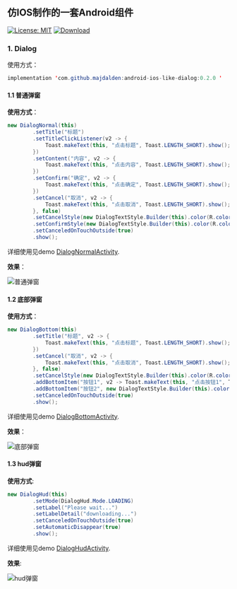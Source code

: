 ## 仿IOS制作的一套Android组件

[![License: MIT](https://img.shields.io/badge/License-MIT-yellow.svg)](https://opensource.org/licenses/MIT)  [![Download](https://api.bintray.com/packages/civitasv/iosLike/dialog/images/download.svg)](https://bintray.com/civitasv/iosLike/dialog/_latestVersion)

### 1. Dialog

使用方式：
```java
implementation 'com.github.majdalden:android-ios-like-dialog:0.2.0 '
```
#### 1.1 普通弹窗

**使用方式**：

```java
new DialogNormal(this)
        .setTitle("标题")
        .setTitleClickListener(v2 -> {
            Toast.makeText(this, "点击标题", Toast.LENGTH_SHORT).show();
        })
        .setContent("内容", v2 -> {
            Toast.makeText(this, "点击内容", Toast.LENGTH_SHORT).show();
        })
        .setConfirm("确定", v2 -> {
            Toast.makeText(this, "点击确定", Toast.LENGTH_SHORT).show();
        })
        .setCancel("取消", v2 -> {
            Toast.makeText(this, "点击取消", Toast.LENGTH_SHORT).show();
        }, false)
        .setCancelStyle(new DialogTextStyle.Builder(this).color(R.color.ios_like_green).typeface(Typeface.create(Typeface.MONOSPACE, Typeface.BOLD_ITALIC)).build())
        .setConfirmStyle(new DialogTextStyle.Builder(this).color(R.color.ios_like_purple).typeface(Typeface.create(Typeface.SANS_SERIF, Typeface.ITALIC)).build())
        .setCanceledOnTouchOutside(true)
        .show();
````

详细使用见demo [DialogNormalActivity](app/src/main/java/com/civitasv/ioslike/DialogNormalActivity.java).

**效果**：

![普通弹窗](image/dialog_normal.gif)


#### 1.2 底部弹窗

**使用方式**：

```java
new DialogBottom(this)
        .setTitle("标题", v2 -> {
            Toast.makeText(this, "点击标题", Toast.LENGTH_SHORT).show();
        })
        .setCancel("取消", v2 -> {
            Toast.makeText(this, "点击取消", Toast.LENGTH_SHORT).show();
        }, false)
        .setCancelStyle(new DialogTextStyle.Builder(this).color(R.color.ios_like_green).typeface(Typeface.create(Typeface.MONOSPACE, Typeface.BOLD_ITALIC)).build())
        .addBottomItem("按钮1", v2 -> Toast.makeText(this, "点击按钮1", Toast.LENGTH_SHORT).show(), new DialogTextStyle.Builder(this).color(R.color.ios_like_pink).typeface(Typeface.create(Typeface.MONOSPACE, Typeface.BOLD_ITALIC)).build())
        .addBottomItem("按钮2", new DialogTextStyle.Builder(this).color(R.color.ios_like_purple).textSize(20).typeface(Typeface.create(Typeface.MONOSPACE, Typeface.BOLD_ITALIC)).build())
        .setCanceledOnTouchOutside(true)
        .show();
```

详细使用见demo [DialogBottomActivity](app/src/main/java/com/civitasv/ioslike/DialogBottomActivity.java).

**效果**：

![底部弹窗](image/dialog_bottom.gif)

#### 1.3 hud弹窗

**使用方式**:

```java
new DialogHud(this)
        .setMode(DialogHud.Mode.LOADING)
        .setLabel("Please wait...")
        .setLabelDetail("downloading...")
        .setCanceledOnTouchOutside(true)
        .setAutomaticDisappear(true)
        .show();
```

详细使用见demo [DialogHudActivity](app/src/main/java/com/civitasv/ioslike/DialogHudActivity.java).

**效果**:

![hud弹窗](image/dialog_hud.gif)


